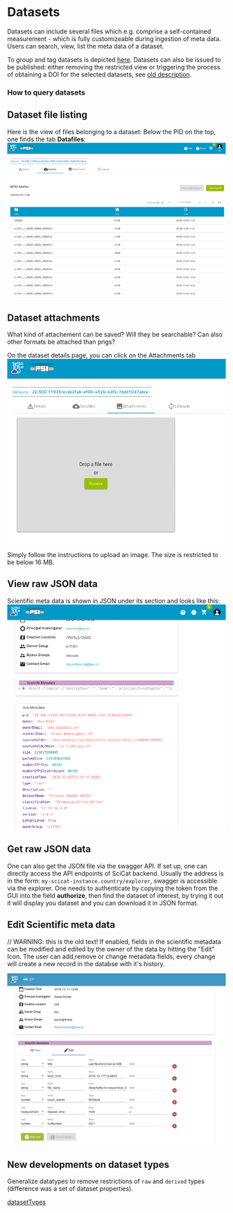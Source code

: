# Datasets
Datasets can include several files which e.g. comprise a self-contained measurement - which is fully customizeable during ingestion of meta data. Users can search, view, list the meta data of a dataset. 

To group and tag datasets is depicted [here](grouping_tagging_ds.md). Datasets can also be issued to be published: either removing the restricted view or triggering the process of obtaining a DOI for the selected datasets, see [old description](Publishing.md).


### How to query datasets


## Dataset file listing
Here is the view of files belonging to a dataset: Below the PID on the top, one finds the tab **Datafiles**:
![list](img/dataset_details_filelist.png)



## Dataset attachments
What kind of attachement can be saved? Will they be searchable? Can also other formats be attached than pngs?

On the dataset details page, you can click on the Attachments tab
![Choose an image file, must be under 16 MB limit](img/dataset_attachments_PSI.png)

Simply follow the instructions to upload an image. The size is restricted to be below 16 MB.

## View raw JSON data

Scientific meta data is shown in JSON under its section and looks like this:
![img](img/dataset_details_rawJSON.png)

## Get raw JSON data

One can also get the JSON file via the swagger API. If set up, one can directly access the API endpoints of SciCat backend. Usually the address is in the form: ```my-scicat-instance.country/explorer```, swagger is accessible via the explorer. One needs to authenticate by copying the token from the GUI into the field **authorize**, then find the dataset of interest, by trying it out it will display you dataset and you can download it in JSON format.

## Edit Scientific meta data
// WARNING: this is the old text! 
If enabled, fields in the scientific metadata can be modified and edited by the owner of the data by hitting the "Edit" Icon. The user can add,remove or change metadata fields, every change will create a new record in the databse with it's history.

![Image edit metadata](img/editMetadata.png)


## New developments on dataset types
Generalize datatypes to remove restrictions of ```raw``` and ```derived``` types (difference was a set of dataset properties).

[datasetTypes](datasetTypes.md)